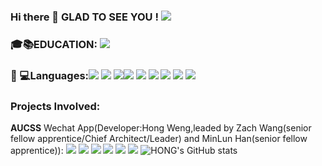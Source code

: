    ### Hi there 👋 GLAD TO SEE YOU ! ![](https://komarev.com/ghpvc/?username=your-github-hwen554&color=ff69b4) 
 ### 🎓📚EDUCATION: ![](https://img.shields.io/badge/UOA-CS-pink)                                                                               
### 👩‍ 💻Languages:![](https://img.shields.io/badge/python-3.9-orange) ![](https://img.shields.io/badge/SQL-330F63?style=flat&logo=SQL&logoColor=white)  ![](https://img.shields.io/badge/HTML5-E34F26?style=flat&logo=html5&logoColor=white)![](https://img.shields.io/badge/CSS3-1572B6?style=flat&logo=css3&logoColor=white) ![](https://img.shields.io/badge/JavaScript-323330?style=flat&logo=javascript&logoColor=F7DF1E) ![](https://img.shields.io/badge/C-00599C?style=flat&logo=c&logoColor=white) ![](https://img.shields.io/badge/Java-ED8B00?style=flat&logo=java&logoColor=white) ![](https://img.shields.io/badge/csharp-1572B6?style=flat&logo=csharp&logoColor=white) ![](https://img.shields.io/badge/C++-00599C++?style=flat&logo=c&logoColor=white)


### Projects Involved:
**AUCSS** Wechat App(Developer:Hong Weng,leaded by Zach Wang(senior fellow apprentice/Chief Architect/Leader) and MinLun Han(senior fellow apprentice)): ![](https://img.shields.io/badge/HTML5-E34F26?style=flat&logo=html5&logoColor=white) ![](https://img.shields.io/badge/CSS3-1572B6?style=flat&logo=css3&logoColor=white) ![](https://img.shields.io/badge/JavaScript-323330?style=flat&logo=javascript&logoColor=F7DF1E) ![](https://img.shields.io/badge/Node.js-339933?style=flat&logo=nodedotjs&logoColor=white) ![](https://img.shields.io/badge/Visual_Studio_Code-0078D4?style=flat&logo=visual%20studio%20code&logoColor=white) ![](https://img.shields.io/badge/Github-F05032?style=flat&logo=github&logoColor=white)
![HONG's GitHub stats](https://github-readme-stats.vercel.app/api?username=hwen554&show_icons=true&theme=onedark)
<!--** Solitare Game(Full Stack, guided by Damir Azhar(Professor)):![](https://img.shields.io/badge/python-3.9-orange) ![](https://img.shields.io/badge/PyCharm-000000.svg?&style=flat&logo=PyCharm&logoColor=white) ![](https://img.shields.io/badge/Visual_Studio_Code-0078D4?style=flat&logo=visual%20studio%20code&logoColor=white) --> 

<!--** Bouncing Program(Full Stack, guided by Angela Chang(Professor)):![](https://img.shields.io/badge/Java-ED8B00?style=flat&logo=java&logoColor=white) ![](https://img.shields.io/badge/IntelliJIDEA-000000.svg?style=flat&logo=intellij-idea&logoColor=white) ![](https://img.shields.io/badge/Visual_Studio_Code-0078D4?style=flat&logo=visual%20studio%20code&logoColor=white)  ![](https://img.shields.io/badge/Notepad++-90E59A.svg?style=flat&logo=notepad%2B%2B&logoColor=black) ![](https://img.shields.io/badge/TextPad-8-red) -->


 <!--**![HONG's GitHub stats](https://github-readme-stats.vercel.app/api/top-langs/?username=hwen554&show_icons=true&theme=radical)   ![HONG's GitHub stats](https://github-readme-stats.vercel.app/api/top-langs/?username=hwen554&show_icons=true&theme=radical) ### ⚡ Database:
![](https://img.shields.io/badge/MySQL-00000F?style=flat&logo=mysql&logoColor=white) ![](https://img.shields.io/badge/Microsoft%20SQL%20Server-CC2927?style=flat&logo=microsoft%20sql%20server&logoColor=white) 
### 🚀 Frameworks:
![](https://img.shields.io/badge/Visual_Studio_Code-0078D4?style=flat&logo=visual%20studio%20code&logoColor=white) ![](https://img.shields.io/badge/Node.js-339933?style=flat&logo=nodedotjs&logoColor=white) ![](	https://img.shields.io/badge/React-20232A?style=flat&logo=react&logoColor=61DAFB) ![](https://img.shields.io/badge/Flask-000000?style=flat&logo=flask&logoColor=white) ![](https://img.shields.io/badge/Git-F05032?style=flat&logo=git&logoColor=white) ![](https://img.shields.io/badge/PowerShell-5391FE?style=flat&logo=PowerShell&logoColor=white) 
### 💻 Tools:
![](https://img.shields.io/badge/Eclipse-2C2255?style=flat&logo=eclipse&logoColor=white) ![](https://img.shields.io/badge/PyCharm-000000.svg?&style=flat&logo=PyCharm&logoColor=white) ![](https://img.shields.io/badge/phpstorm-143?style=flat&logo=phpstorm&logoColor=black&color=black&labelColor=darkorchid) ![](https://img.shields.io/badge/IntelliJIDEA-000000.svg?style=flat&logo=intellij-idea&logoColor=white) ![](https://img.shields.io/badge/Notepad++-90E59A.svg?style=flat&logo=notepad%2B%2B&logoColor=black) ![](https://img.shields.io/badge/Spyder-838485?style=flat&logo=spyder%20ide&logoColor=maroon) ![](https://img.shields.io/badge/Windows-0078D6?style=flat&logo=windows&logoColor=white) ![](https://img.shields.io/badge/Linux-FCC624?style=flat&logo=linux&logoColor=black) ![](https://img.shields.io/badge/Ubuntu-E95420?style=flat&logo=ubuntu&logoColor=white) ![](https://img.shields.io/badge/Kali_Linux-557C94?style=flat&logo=kali-linux&logoColor=white) ![](https://img.shields.io/badge/mac%20os-000000?style=flat&logo=apple&logoColor=white) ![]() -->

 <!--** ![HONG's GitHub stats](https://github-readme-streak-stats.herokuapp.com/?user=hwen554&show_icons=true&theme=synthwave) -->   
 







<!--
**hwen554/hwen554** is a ✨ _special_ ✨ repository because its `README.md` (this file) appears on your GitHub profile.

Here are some ideas to get you started:

- 🔭 I’m currently working on ...
- 🌱 I’m currently learning ...
- 👯 I’m looking to collaborate on ...
- 🤔 I’m looking for help with ...
- 💬 Ask me about ...
- 📫 How to reach me: ...
- 😄 Pronouns: ...
- ⚡ Fun fact: ...
-->
